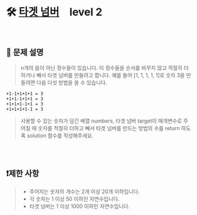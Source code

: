 # 🛠️ [타겟 넘버](https://campus.programmers.co.kr/tryouts/175957/challenges?language=python3)　level 2

<br>

## 📖 문제 설명
> n개의 음이 아닌 정수들이 있습니다. 이 정수들을 순서를 바꾸지 않고 적절히 더하거나 빼서 타겟 넘버를 만들려고 합니다. 예를 들어 [1, 1, 1, 1, 1]로 숫자 3을 만들려면 다음 다섯 방법을 쓸 수 있습니다.
>
``` -1+1+1+1+1 = 3
+1-1+1+1+1 = 3
+1+1-1+1+1 = 3
+1+1+1-1+1 = 3
+1+1+1+1-1 = 3 
```
>
> 사용할 수 있는 숫자가 담긴 배열 numbers, 타겟 넘버 target이 매개변수로 주어질 때 숫자를 적절히 더하고 빼서 타겟 넘버를 만드는 방법의 수를 return 하도록 solution 함수를 작성해주세요.

<br><br>

## ❗제한 사항
> - 주어지는 숫자의 개수는 2개 이상 20개 이하입니다.
> - 각 숫자는 1 이상 50 이하인 자연수입니다.
> - 타겟 넘버는 1 이상 1000 이하인 자연수입니다.

<br><br>

<!-- <details>

  <summary> 
  
  ## 🎈 참고
  </summary>
  <br>

## 📄 로직
> 

<br>

</details>

<br><br> -->
